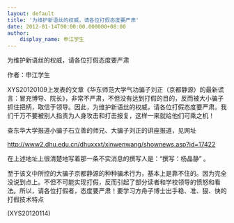 ```yaml
---
layout: default
title: '为维护新语丝的权威，请各位打假态度要严肃'
date: 2012-01-14T00:00:00.000000+08:00
author:
    display_name: 申江学生
---
```


为维护新语丝的权威，请各位打假态度要严肃

作者：申江学生

XYS20120109上发表的文章《华东师范大学气功骗子刘正（京都静源）的最新谎言：冒充博导、院长》，非常不严肃，不但没有达到打假的目的，反而被大小骗子抓住把柄，取信于领导。因此，为维护新语丝的权威，请各位打假态度要严肃。我们千万不要被别人指责为人身攻击和打击报复，这样一来就给他们可乘之机！

查东华大学报道小骗子石立善的师兄、大骗子刘正的讲座报道，见网址

http://www2.dhu.edu.cn/dhuxxxt/xinwenwang/shownews.asp?id=17422

在上述地址上很清楚地写着那一条不实消息的撰写人是：“撰写：杨晶静” 。

至于该文中所控的大骗子京都静源的种种骗术行为，基本上是靠不住的。因为完全没说到点上。不但不可能实现打假，反而引起了部分读者和学校领导的愤怒和看法。所以，请各位打假者，态度要严肃！要学习方舟子博士出手稳、准、狠、快的打假技术特点

(XYS20120114)

